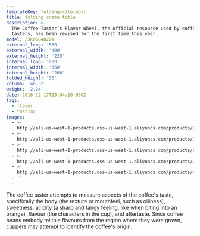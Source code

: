 ```yaml
---
templateKey: foldingcrate-post
title: folding crate title
description: >-
  The Coffee Taster’s Flavor Wheel, the official resource used by coffee
  tasters, has been revised for the first time this year.
model: ZJKN604022W
external_long: '560'
external_width: '400'
external_height: '220'
internal_long: '600'
internal_width: '360'
internal_height: '200'
folded_height: '50'
volumn: '40.32'
weight: '2.24'
date: 2016-12-17T15:04:10.000Z
tags:
  - flavor
  - tasting
images:
  - >-
    http://ali-us-west-1-products.oss-us-west-1.aliyuncs.com/products/01057b36caa14b62a0890b90925eba71.jpg
  - >-
    http://ali-us-west-1-products.oss-us-west-1.aliyuncs.com/products/1d92fc489141474698e019a571772ffc.jpg
  - >-
    http://ali-us-west-1-products.oss-us-west-1.aliyuncs.com/products/b8d8ac5e6a004de4a2a0907488eb414b.jpg
  - >-
    http://ali-us-west-1-products.oss-us-west-1.aliyuncs.com/products/084670964b87434f8ad3b48684cf22cd.jpg
  - >-
    http://ali-us-west-1-products.oss-us-west-1.aliyuncs.com/products/40a6f2d7fdc941efb6cfdc59b1b84250.jpg
  - ''
---
```

The coffee taster attempts to measure aspects of the coffee's taste, specifically the body (the texture or mouthfeel, such as oiliness), sweetness, acidity (a sharp and tangy feeling, like when biting into an orange), flavour (the characters in the cup), and aftertaste. Since coffee beans embody telltale flavours from the region where they were grown, cuppers may attempt to identify the coffee's origin.
